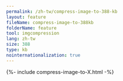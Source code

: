 ```yaml
---
permalink: /zh-tw/compress-image-to-388-kb
layout: feature
fileName: compress-image-to-388kb
folderName: feature
tool: imgcompression
lang: zh-tw
size: 388
type: kb
nointernationalization: true
---
```

{%- include compress-image-to-X.html -%}       
